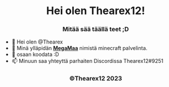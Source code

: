 <h1 align="center">Hei olen Thearex12!</h1>
<h3 align="center">Mitää sää täällä teet ;D</h3>

- 👋 Hei olen @Thearex
- 👀 Minä ylläpidän [**MegaMaa**](https://megamaa.com) nimistä minecraft palvelinta.
- 🌱 osaan koodata :D
- 📫 Minuun saa yhteyttä parhaiten Discordissa Thearex12#9251

<h3 align="center">©Thearex12 2023</h3>
